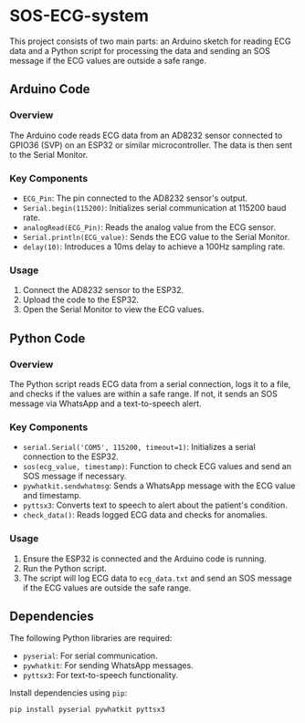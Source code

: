 # SOS-ECG-system

This project consists of two main parts: an Arduino sketch for reading ECG data and a Python script for processing the data and sending an SOS message if the ECG values are outside a safe range.

## Arduino Code

### Overview
The Arduino code reads ECG data from an AD8232 sensor connected to GPIO36 (SVP) on an ESP32 or similar microcontroller. The data is then sent to the Serial Monitor.

### Key Components
- `ECG_Pin`: The pin connected to the AD8232 sensor's output.
- `Serial.begin(115200)`: Initializes serial communication at 115200 baud rate.
- `analogRead(ECG_Pin)`: Reads the analog value from the ECG sensor.
- `Serial.println(ECG_value)`: Sends the ECG value to the Serial Monitor.
- `delay(10)`: Introduces a 10ms delay to achieve a 100Hz sampling rate.

### Usage
1. Connect the AD8232 sensor to the ESP32.
2. Upload the code to the ESP32.
3. Open the Serial Monitor to view the ECG values.

## Python Code

### Overview
The Python script reads ECG data from a serial connection, logs it to a file, and checks if the values are within a safe range. If not, it sends an SOS message via WhatsApp and a text-to-speech alert.

### Key Components
- `serial.Serial('COM5', 115200, timeout=1)`: Initializes a serial connection to the ESP32.
- `sos(ecg_value, timestamp)`: Function to check ECG values and send an SOS message if necessary.
- `pywhatkit.sendwhatmsg`: Sends a WhatsApp message with the ECG value and timestamp.
- `pyttsx3`: Converts text to speech to alert about the patient's condition.
- `check_data()`: Reads logged ECG data and checks for anomalies.

### Usage
1. Ensure the ESP32 is connected and the Arduino code is running.
2. Run the Python script.
3. The script will log ECG data to `ecg_data.txt` and send an SOS message if the ECG values are outside the safe range.

## Dependencies

The following Python libraries are required:
- `pyserial`: For serial communication.
- `pywhatkit`: For sending WhatsApp messages.
- `pyttsx3`: For text-to-speech functionality.

Install dependencies using `pip`:

```bash
pip install pyserial pywhatkit pyttsx3

